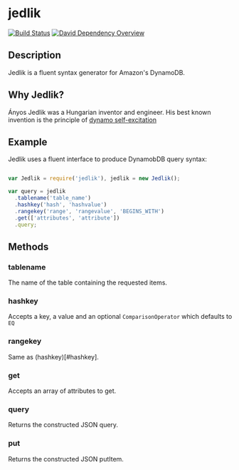 # jedlik

[![Build Status](https://secure.travis-ci.org/B2MSolutions/jedlik.png)](http://travis-ci.org/B2MSolutions/jedlik)
[![David Dependency Overview](https://david-dm.org/B2MSolutions/jedlik.png "David Dependency Overview")](https://david-dm.org/B2MSolutions/jedlik)

## Description
Jedlik is a fluent syntax generator for Amazon's DynamoDB.

## Why Jedlik?
Ányos Jedlik was a Hungarian inventor and engineer.
His best known invention is the principle of [dynamo self-excitation](http://en.wikipedia.org/wiki/%C3%81nyos_Jedlik#Dynamo_invention)

## Example

Jedlik uses a fluent interface to produce DynamobDB query syntax:

```javascript

var Jedlik = require('jedlik'), jedlik = new Jedlik();

var query = jedlik
  .tablename('table_name')
  .hashkey('hash', 'hashvalue')
  .rangekey('range', 'rangevalue', 'BEGINS_WITH')
  .get(['attributes', 'attribute'])
  .query;

```
## Methods

### tablename

The name of the table containing the requested items.

### hashkey

Accepts a key, a value and an optional `ComparisonOperator` which defaults to `EQ`

### rangekey

Same as (hashkey)[#hashkey].

### get

Accepts an array of attributes to get.

### query

Returns the constructed JSON query.

### put

Returns the constructed JSON putItem.
